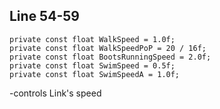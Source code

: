 ## Line 54-59

  `private const float WalkSpeed = 1.0f;`  
  `private const float WalkSpeedPoP = 20 / 16f;`  
  `private const float BootsRunningSpeed = 2.0f;`  
  `private const float SwimSpeed = 0.5f;`  
  `private const float SwimSpeedA = 1.0f;`

   -controls Link's speed
  

  
